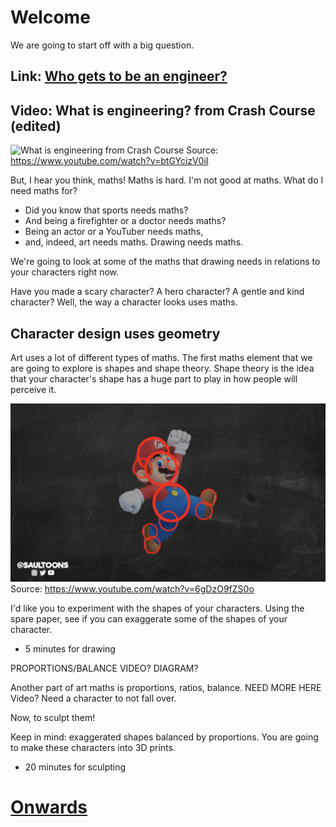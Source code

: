 # Welcome

We are going to start off with a big question.

## Link: [Who gets to be an engineer?](001a_who_gets_to_be_an_engineer)

## Video: What is engineering? from Crash Course (edited)

![What is engineering from Crash Course](../assets/CrashCourseWhatIsEngineering.png)
Source: https://www.youtube.com/watch?v=btGYcizV0iI

But, I hear you think, maths! Maths is hard. I'm not good at maths. What do I need maths for?

- Did you know that sports needs maths?
- And being a firefighter or a doctor needs maths?
- Being an actor or a YouTuber needs maths,
- and, indeed, art needs maths. Drawing needs maths.

We're going to look at some of the maths that drawing needs in relations to your characters right now.

Have you made a scary character? A hero character? A gentle and kind character? Well, the way a character looks uses maths.

## Character design uses geometry

Art uses a lot of different types of maths.  The first maths element that we are going to explore is shapes and shape theory. Shape theory is the idea that your character's shape has a huge part to play in how people will perceive it.

![Saultoons Shape Theory video](../assets/SaultoonsShapeTheory.png)
Source: https://www.youtube.com/watch?v=6gDzO9fZS0o

I'd like you to experiment with the shapes of your characters. Using the spare paper, see if you can exaggerate some of the shapes of your character.

* 5 minutes for drawing

PROPORTIONS/BALANCE VIDEO? DIAGRAM?

Another part of art maths is proportions, ratios, balance.
NEED MORE HERE Video? Need a character to not fall over.

Now, to sculpt them!

Keep in mind: exaggerated shapes balanced by proportions. You are going to make these characters into 3D prints.

* 20 minutes for sculpting

# [Onwards](003_3d_pens.md)
